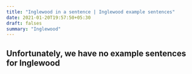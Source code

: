```yaml
---
title: "Inglewood in a sentence | Inglewood example sentences"
date: 2021-01-20T19:57:50+05:30
draft: falses
summary: "Inglewood"
---
```

## Unfortunately, we have no example sentences for Inglewood                 
